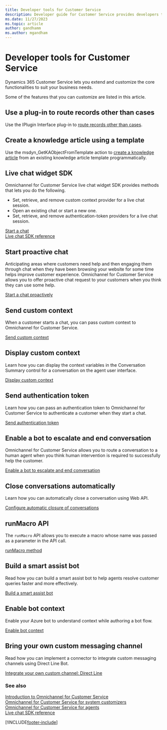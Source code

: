 ```yaml
---
title: Developer tools for Customer Service
description: Developer guide for Customer Service provides developers the information they need to get started with using the extensibility features.
ms.date: 11/27/2023
ms.topic: article
author: gandhamm
ms.author: mgandham
---
```


# Developer tools for Customer Service

Dynamics 365 Customer Service lets you extend and customize the core functionalities to suit your business needs.

Some of the features that you can customize are listed in this article.

## Use a plug-in to route records other than cases

Use the IPlugin Interface plug-in to [route records other than cases](trigger-routing-non-case-records.md).

## Create a knowledge article using a template

Use the msdyn_GetKAObjectFromTemplate action to [create a knowledge article](create-knowledge-article-using-template.md) from an existing knowledge article template programmatically.


## Live chat widget SDK 

Omnichannel for Customer Service live chat widget SDK provides methods that lets you do the following.
- Set, retrieve, and remove custom context provider for a live chat session.
- Open an existing chat or start a new one.
- Set, retrieve, and remove authentication-token providers for a live chat session.

[Start a chat](initiate-chat-wait-time.md)  
[Live chat SDK reference](omnichannel-reference.md)

## Start proactive chat 

Anticipating areas where customers need help and then engaging them through chat when they have been browsing your website for some time helps improve customer experience. Omnichannel for Customer Service allows you to offer proactive chat request to your customers when you think they can use some help.

[Start a chat proactively](start-proactive-chat.md)

## Send custom context

When a customer starts a chat, you can pass custom context to Omnichannel for Customer Service.

[Send custom context](send-context-starting-chat.md)

## Display custom context 

Learn how you can display the context variables in the Conversation Summary control for a conversation on the agent user interface.

[Display custom context](display-custom-context.md)

## Send authentication token

Learn how you can pass an authentication token to Omnichannel for Customer Service to authenticate a customer when they start a chat.

[Send authentication token](send-auth-token-starting-chat.md)

## Enable a bot to escalate and end conversation

Omnichannel for Customer Service allows you to route a conversation to a human agent when you think human intervention is required to successfully help the customer.

[Enable a bot to escalate and end conversation](bot-escalate-end-conversation.md)<br />

## Close conversations automatically

Learn how you can automatically close a conversation using Web API.

[Configure automatic closure of conversations](auto-close-conversation.md)

## runMacro API

The `runMacro` API allows you to execute a macro whose name was passed as a parameter in the API call.

[runMacro method](reference/methods/runMacro.md)

## Build a smart assist bot

Read how you can build a smart assist bot to help agents resolve customer queries faster and more effectively.

[Build a smart assist bot](smart-assist-bot.md)

## Enable bot context

Enable your Azure bot to understand context while authoring a bot flow. 

[Enable bot context](enable-bot-context.md)

## Bring your own custom messaging channel

Read how you can implement a connector to integrate custom messaging channels using Direct Line Bot.

[Integrate your own custom channel: Direct Line](bring-your-own-channel.md) 


### See also

[Introduction to Omnichannel for Customer Service](../implement/introduction-omnichannel.md)<br />
[Omnichannel for Customer Service for system customizers](../administer/omnichannel-customizer.md)<br />
[Omnichannel for Customer Service for agents](../omnichannel-agent-overview.md)<br />
[Live chat SDK reference](omnichannel-reference.md)  


[!INCLUDE[footer-include](../../includes/footer-banner.md)]
